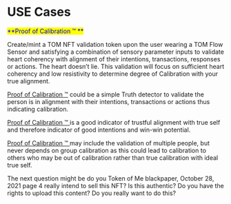 # USE Cases

<mark style="color:blue;">**Proof of Calibration ™ **</mark>

Create/mint a TOM NFT validation token upon the user wearing a TOM Flow Sensor and satisfying a combination of sensory parameter inputs to validate heart coherency with alignment of their intentions, transactions, responses or actions. The heart doesn’t lie. This validation will focus on sufficient heart coherency and low resistivity to determine degree of Calibration with your true alignment.&#x20;

[Proof of Calibration ™](../proof-of-calibration-tm.md) could be a simple Truth detector to validate the person is in alignment with their intentions, transactions or actions thus indicating calibration.&#x20;

[Proof of Calibration ™ ](../proof-of-calibration-tm.md)is a good indicator of trustful alignment with true self and therefore indicator of good intentions and win-win potential.&#x20;

[Proof of Calibration ™ ](../proof-of-calibration-tm.md)  may include the validation of multiple people, but never depends on group calibration as this could lead to calibration to others who may be out of calibration rather than true calibration with ideal true self.&#x20;



&#x20;The next question might be do you Token of Me blackpaper, October 28, 2021 page 4 really intend to sell this NFT? Is this authentic? Do you have the rights to upload this content? Do you really want to do this?
